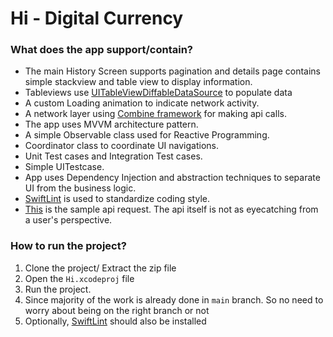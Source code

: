 #  Hi - Digital Currency


### What does the app support/contain? ###

* The main History Screen supports pagination and details page contains simple stackview and table view to display information.
* Tableviews use [UITableViewDiffableDataSource](https://developer.apple.com/documentation/uikit/uitableviewdiffabledatasource) to populate data
* A custom Loading animation to indicate network activity.
* A network layer using [Combine framework](https://developer.apple.com/documentation/combine) for making api calls.
* The app uses MVVM architecture pattern.
* A simple Observable class used for Reactive Programming.
* Coordinator class to coordinate UI navigations.
* Unit Test cases and Integration Test cases.
* Simple UITestcase.
* App uses Dependency Injection and abstraction techniques to separate UI from the business logic.
* [SwiftLint](https://github.com/realm/SwiftLint) is used to standardize coding style.
* [This](https://www.alphavantage.co/query?apikey=5WDAFC09SA7SXNBI&function=DIGITAL_CURRENCY_DAILY&market=USD&symbol=BTC) is the sample api request. The api itself is not as eyecatching from a user's perspective.

### How to run the project? ###

1. Clone the project/ Extract the zip file
2. Open the `Hi.xcodeproj` file
3. Run the project.
4. Since majority of the work is already done in `main` branch. So no need to worry about being on the right branch or not
5. Optionally, [SwiftLint](https://github.com/realm/SwiftLint) should also be installed
